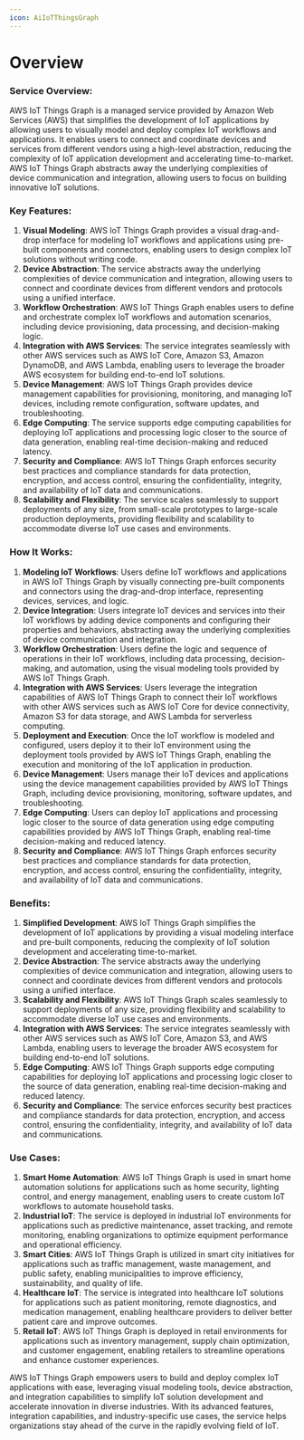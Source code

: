 ```yaml
---
icon: AiIoTThingsGraph
---
```

# Overview

### Service Overview:
AWS IoT Things Graph is a managed service provided by Amazon Web Services (AWS) that simplifies the development of IoT applications by allowing users to visually model and deploy complex IoT workflows and applications. It enables users to connect and coordinate devices and services from different vendors using a high-level abstraction, reducing the complexity of IoT application development and accelerating time-to-market. AWS IoT Things Graph abstracts away the underlying complexities of device communication and integration, allowing users to focus on building innovative IoT solutions.

### Key Features:
1. **Visual Modeling**: AWS IoT Things Graph provides a visual drag-and-drop interface for modeling IoT workflows and applications using pre-built components and connectors, enabling users to design complex IoT solutions without writing code.
2. **Device Abstraction**: The service abstracts away the underlying complexities of device communication and integration, allowing users to connect and coordinate devices from different vendors and protocols using a unified interface.
3. **Workflow Orchestration**: AWS IoT Things Graph enables users to define and orchestrate complex IoT workflows and automation scenarios, including device provisioning, data processing, and decision-making logic.
4. **Integration with AWS Services**: The service integrates seamlessly with other AWS services such as AWS IoT Core, Amazon S3, Amazon DynamoDB, and AWS Lambda, enabling users to leverage the broader AWS ecosystem for building end-to-end IoT solutions.
5. **Device Management**: AWS IoT Things Graph provides device management capabilities for provisioning, monitoring, and managing IoT devices, including remote configuration, software updates, and troubleshooting.
6. **Edge Computing**: The service supports edge computing capabilities for deploying IoT applications and processing logic closer to the source of data generation, enabling real-time decision-making and reduced latency.
7. **Security and Compliance**: AWS IoT Things Graph enforces security best practices and compliance standards for data protection, encryption, and access control, ensuring the confidentiality, integrity, and availability of IoT data and communications.
8. **Scalability and Flexibility**: The service scales seamlessly to support deployments of any size, from small-scale prototypes to large-scale production deployments, providing flexibility and scalability to accommodate diverse IoT use cases and environments.

### How It Works:
1. **Modeling IoT Workflows**: Users define IoT workflows and applications in AWS IoT Things Graph by visually connecting pre-built components and connectors using the drag-and-drop interface, representing devices, services, and logic.
2. **Device Integration**: Users integrate IoT devices and services into their IoT workflows by adding device components and configuring their properties and behaviors, abstracting away the underlying complexities of device communication and integration.
3. **Workflow Orchestration**: Users define the logic and sequence of operations in their IoT workflows, including data processing, decision-making, and automation, using the visual modeling tools provided by AWS IoT Things Graph.
4. **Integration with AWS Services**: Users leverage the integration capabilities of AWS IoT Things Graph to connect their IoT workflows with other AWS services such as AWS IoT Core for device connectivity, Amazon S3 for data storage, and AWS Lambda for serverless computing.
5. **Deployment and Execution**: Once the IoT workflow is modeled and configured, users deploy it to their IoT environment using the deployment tools provided by AWS IoT Things Graph, enabling the execution and monitoring of the IoT application in production.
6. **Device Management**: Users manage their IoT devices and applications using the device management capabilities provided by AWS IoT Things Graph, including device provisioning, monitoring, software updates, and troubleshooting.
7. **Edge Computing**: Users can deploy IoT applications and processing logic closer to the source of data generation using edge computing capabilities provided by AWS IoT Things Graph, enabling real-time decision-making and reduced latency.
8. **Security and Compliance**: AWS IoT Things Graph enforces security best practices and compliance standards for data protection, encryption, and access control, ensuring the confidentiality, integrity, and availability of IoT data and communications.

### Benefits:
1. **Simplified Development**: AWS IoT Things Graph simplifies the development of IoT applications by providing a visual modeling interface and pre-built components, reducing the complexity of IoT solution development and accelerating time-to-market.
2. **Device Abstraction**: The service abstracts away the underlying complexities of device communication and integration, allowing users to connect and coordinate devices from different vendors and protocols using a unified interface.
3. **Scalability and Flexibility**: AWS IoT Things Graph scales seamlessly to support deployments of any size, providing flexibility and scalability to accommodate diverse IoT use cases and environments.
4. **Integration with AWS Services**: The service integrates seamlessly with other AWS services such as AWS IoT Core, Amazon S3, and AWS Lambda, enabling users to leverage the broader AWS ecosystem for building end-to-end IoT solutions.
5. **Edge Computing**: AWS IoT Things Graph supports edge computing capabilities for deploying IoT applications and processing logic closer to the source of data generation, enabling real-time decision-making and reduced latency.
6. **Security and Compliance**: The service enforces security best practices and compliance standards for data protection, encryption, and access control, ensuring the confidentiality, integrity, and availability of IoT data and communications.

### Use Cases:
1. **Smart Home Automation**: AWS IoT Things Graph is used in smart home automation solutions for applications such as home security, lighting control, and energy management, enabling users to create custom IoT workflows to automate household tasks.
2. **Industrial IoT**: The service is deployed in industrial IoT environments for applications such as predictive maintenance, asset tracking, and remote monitoring, enabling organizations to optimize equipment performance and operational efficiency.
3. **Smart Cities**: AWS IoT Things Graph is utilized in smart city initiatives for applications such as traffic management, waste management, and public safety, enabling municipalities to improve efficiency, sustainability, and quality of life.
4. **Healthcare IoT**: The service is integrated into healthcare IoT solutions for applications such as patient monitoring, remote diagnostics, and medication management, enabling healthcare providers to deliver better patient care and improve outcomes.
5. **Retail IoT**: AWS IoT Things Graph is deployed in retail environments for applications such as inventory management, supply chain optimization, and customer engagement, enabling retailers to streamline operations and enhance customer experiences.

AWS IoT Things Graph empowers users to build and deploy complex IoT applications with ease, leveraging visual modeling tools, device abstraction, and integration capabilities to simplify IoT solution development and accelerate innovation in diverse industries. With its advanced features, integration capabilities, and industry-specific use cases, the service helps organizations stay ahead of the curve in the rapidly evolving field of IoT.
